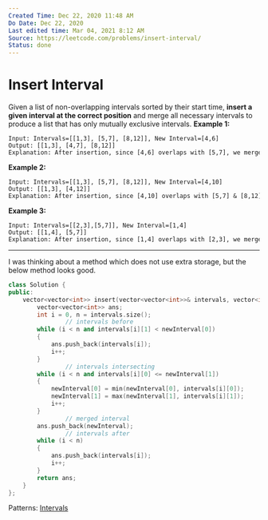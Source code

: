 ```yaml
---
Created Time: Dec 22, 2020 11:48 AM
Do Date: Dec 22, 2020
Last edited time: Mar 04, 2021 8:12 AM
Source: https://leetcode.com/problems/insert-interval/
Status: done
---
```


# Insert Interval

Given a list of non-overlapping intervals sorted by their start time, **insert a given interval at the correct position** and merge all necessary intervals to produce a list that has only mutually exclusive intervals.
**Example 1:**
```
Input: Intervals=[[1,3], [5,7], [8,12]], New Interval=[4,6]
Output: [[1,3], [4,7], [8,12]]
Explanation: After insertion, since [4,6] overlaps with [5,7], we merged them into one [4,7].
```
**Example 2:**
```
Input: Intervals=[[1,3], [5,7], [8,12]], New Interval=[4,10]
Output: [[1,3], [4,12]]
Explanation: After insertion, since [4,10] overlaps with [5,7] & [8,12], we merged them into [4,12].
```
**Example 3:**
```
Input: Intervals=[[2,3],[5,7]], New Interval=[1,4]
Output: [[1,4], [5,7]]
Explanation: After insertion, since [1,4] overlaps with [2,3], we merged them into one [1,4].
```
---
I was thinking about a method which does not use extra storage, but the below method looks good. 
```cpp
class Solution {
public:
    vector<vector<int>> insert(vector<vector<int>>& intervals, vector<int>& newInterval) {
        vector<vector<int>> ans; 
        int i = 0, n = intervals.size(); 
				// intervals before
        while (i < n and intervals[i][1] < newInterval[0])
        {
            ans.push_back(intervals[i]); 
            i++; 
        }
				// intervals intersecting
        while (i < n and intervals[i][0] <= newInterval[1])
        {
            newInterval[0] = min(newInterval[0], intervals[i][0]);
            newInterval[1] = max(newInterval[1], intervals[i][1]); 
            i++; 
        }
				// merged interval
        ans.push_back(newInterval); 
				// intervals after
        while (i < n) 
        {
            ans.push_back(intervals[i]); 
            i++; 
        }
        return ans; 
    }
};
```
Patterns: [Intervals](Intervals.md)